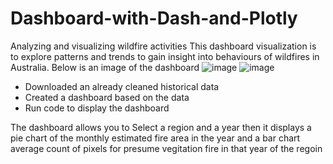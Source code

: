 # Dashboard-with-Dash-and-Plotly
Analyzing and visualizing wildfire activities
This dashboard visualization is to explore patterns and trends to gain insight into behaviours of wildfires in Australia.
Below is an image of the dashboard
![image](https://github.com/Nas-git-hub/Dashboard-with-Dash-and-Plotly/assets/140710778/7438c573-d274-4893-86fd-75289b80cb5e)
![image](https://github.com/Nas-git-hub/Dashboard-with-Dash-and-Plotly/assets/140710778/0f8402dd-faf2-41ed-932f-2afd59d5cde7)

* Downloaded an already cleaned historical data
* Created a dashboard based on the data
* Run code to display the dashboard

The dashboard allows you to Select a region and a year 
then it displays a pie chart of the monthly estimated fire area in the year and a bar chart average count of pixels for presume vegitation fire in that year of the regoin 
